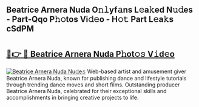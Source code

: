 ## Beatrice Arnera Nuda O𝚗𝚕yf𝚊ns L𝚎a𝚔ed N𝚞𝚍es - Part-Qqo P𝚑𝚘tos Vi𝚍𝚎o - H𝚘𝚝 Part L𝚎a𝚔s cSdPM

# <h2><a href="http://kf6yd2.oniu.top/?m=Beatrice+Arnera+Nuda">🔗👉 🔴 Beatrice Arnera Nuda P𝚑ot𝚘𝚜 V𝚒d𝚎o</a></h2>

[![Beatrice Arnera Nuda Nu𝚍e𝚜](https://i.imgur.com/0qMVB7G.gif)](http://kf6yd2.oniu.top/?m=Beatrice+Arnera+Nuda)
Web-based artist and amusement giver Beatrice Arnera Nuda, known for publishing dance and lifestyle tutorials through trending dance moves and short films. Outstanding producer Beatrice Arnera Nuda, celebrated for their exceptional skills and accomplishments in bringing creative projects to life.  
